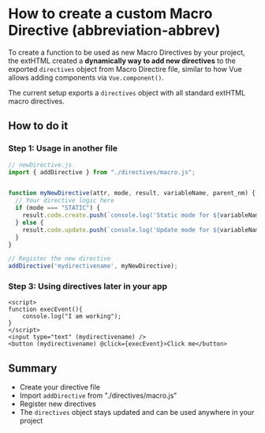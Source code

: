 # How to create a custom Macro Directive (abbreviation-abbrev)

To create a function to be used as new Macro Directives by your project, the extHTML created a **dynamically way to add new directives** to the exported `directives` object from Macro Directire file, similar to how Vue allows adding components via `Vue.component()`. 

The current setup exports a `directives` object with all standard extHTML macro directives.

## How to do it

### Step 1: Usage in another file

```js
// newDirective.js
import { addDirective } from "./directives/macro.js";


function myNewDirective(attr, mode, result, variableName, parent_nm) {
  // Your directive logic here
  if (mode === "STATIC") {
    result.code.create.push(`console.log('Static mode for ${variableName}')`);
  } else {
    result.code.update.push(`console.log('Update mode for ${variableName}')`);
  }
}

// Register the new directive
addDirective('mydirectivename', myNewDirective);
```


### Step 3: Using directives later in your app

```extHTML
<script>
function execEvent(){
    console.log("I am working");
}
</script>
<input type="text" (mydirectivename) />
<button (mydirectivename) @click={execEvent}>Click me</button>
```


## Summary
- Create your directive file
- Import `addDirective` from "./directives/macro.js"
- Register new directives
- The `directives` object stays updated and can be used anywhere in your project